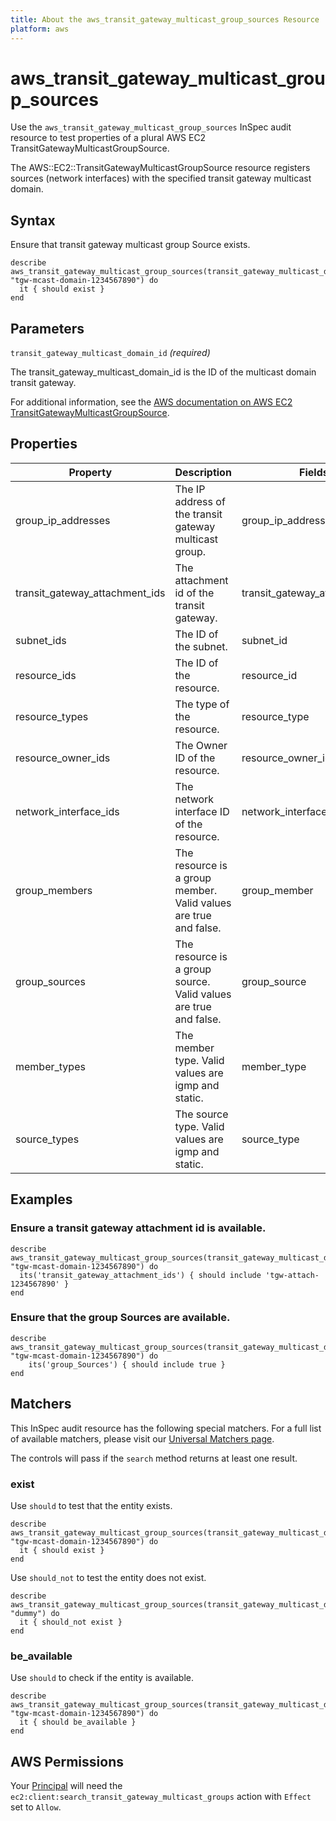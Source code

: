 ```yaml
---
title: About the aws_transit_gateway_multicast_group_sources Resource
platform: aws
---
```


# aws\_transit\_gateway\_multicast\_group\_sources

Use the `aws_transit_gateway_multicast_group_sources` InSpec audit resource to test properties of a plural AWS EC2 TransitGatewayMulticastGroupSource.

The AWS::EC2::TransitGatewayMulticastGroupSource resource registers sources (network interfaces) with the specified transit gateway multicast domain.

## Syntax

Ensure that transit gateway multicast group Source exists.

    describe aws_transit_gateway_multicast_group_sources(transit_gateway_multicast_domain_id: "tgw-mcast-domain-1234567890") do
      it { should exist }
    end

## Parameters

`transit_gateway_multicast_domain_id` _(required)_

The transit_gateway_multicast_domain_id is the ID of the multicast domain transit gateway.

For additional information, see the [AWS documentation on AWS EC2 TransitGatewayMulticastGroupSource](https://docs.aws.amazon.com/AWSCloudFormation/latest/UserGuide/aws-resource-ec2-transitgatewaymulticastgroupsource.html).

## Properties

| Property | Description | Fields |
| --- | --- | --- |
| group_ip_addresses | The IP address of the transit gateway multicast group. | group_ip_address |
| transit_gateway_attachment_ids | The attachment id of the transit gateway. | transit_gateway_attachment_id |
| subnet_ids | The ID of the subnet. | subnet_id |
| resource_ids | The ID of the resource. | resource_id |
| resource_types | The type of the resource. | resource_type |
| resource_owner_ids | The Owner ID of the resource. | resource_owner_id |
| network_interface_ids | The network interface ID of the resource. | network_interface_id |
| group_members | The resource is a group member. Valid values are true and false. | group_member |
| group_sources | The resource is a group source. Valid values are true and false. | group_source |
| member_types | The member type. Valid values are igmp and static. | member_type |
| source_types | The source type. Valid values are igmp and static. | source_type |

## Examples

### Ensure a transit gateway attachment id is available.
    describe aws_transit_gateway_multicast_group_sources(transit_gateway_multicast_domain_id: "tgw-mcast-domain-1234567890") do
      its('transit_gateway_attachment_ids') { should include 'tgw-attach-1234567890' }
    end

### Ensure that the group Sources are available.
    describe aws_transit_gateway_multicast_group_sources(transit_gateway_multicast_domain_id: "tgw-mcast-domain-1234567890") do
        its('group_Sources') { should include true }
    end

## Matchers

This InSpec audit resource has the following special matchers. For a full list of available matchers, please visit our [Universal Matchers page](https://www.inspec.io/docs/reference/matchers/).

The controls will pass if the `search` method returns at least one result.

### exist

Use `should` to test that the entity exists.

    describe aws_transit_gateway_multicast_group_sources(transit_gateway_multicast_domain_id: "tgw-mcast-domain-1234567890") do
      it { should exist }
    end

Use `should_not` to test the entity does not exist.

    describe aws_transit_gateway_multicast_group_sources(transit_gateway_multicast_domain_id: "dummy") do
      it { should_not exist }
    end

### be_available

Use `should` to check if the entity is available.

    describe aws_transit_gateway_multicast_group_sources(transit_gateway_multicast_domain_id: "tgw-mcast-domain-1234567890") do
      it { should be_available }
    end

## AWS Permissions

Your [Principal](https://docs.aws.amazon.com/IAM/latest/UserGuide/intro-structure.html#intro-structure-principal) will need the `ec2:client:search_transit_gateway_multicast_groups` action with `Effect` set to `Allow`.